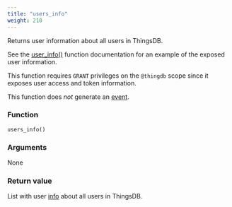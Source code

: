 ```yaml
---
title: "users_info"
weight: 210
---
```


Returns user information about all users in ThingsDB.

See the [user_info()](../../thingsdb-api/user_info) function documentation for an example of the exposed user information.

This function requires `GRANT` privileges on the `@thingdb` scope since it
exposes user access and token information.

This function does *not* generate an [event](../../overview/events).

### Function

`users_info()`

### Arguments

None

### Return value

List with user [info](../../data-types/info) about all users in ThingsDB.
